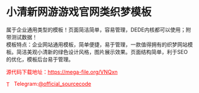 # 小清新网游游戏官网类织梦模板

属于企业通用类型的模板！页面简洁简单，容易管理，DEDE内核都可以使用；附带测试数据！<br>模板特点：企业网站通用模板，简单便捷，易于管理，一款值得拥有的织梦网站模板。简洁美观小清新的绿色设计风格，图片展示效果。页面结构简单，利于SEO的优化，模板后台易于管理。<br>


<p style="color: red;">源代码下载地址：<a href="https://mega-file.org/VNQxn" style="color: red;">https://mega-file.org/VNQxn</a></p><p style="color: red;"><img src="https://cdn-icons-png.flaticon.com/512/2111/2111646.png" alt="Telegram Icon" style="width: 16px; vertical-align: middle; margin-right: 5px;">Telegram:<a href="https://t.me/official_sourcecode" style="color: red;">@official_sourcecode</a></p>